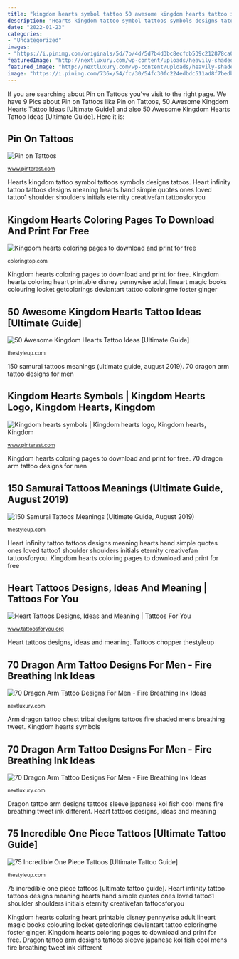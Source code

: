 ```yaml
---
title: "kingdom hearts symbol tattoo 50 awesome kingdom hearts tattoo ideas [ultimate guide]"
description: "Hearts kingdom tattoo symbol tattoos symbols designs tatoos"
date: "2022-01-23"
categories:
- "Uncategorized"
images:
- "https://i.pinimg.com/originals/5d/7b/4d/5d7b4d3bc8ecfdb539c212878ca08465.jpg"
featuredImage: "http://nextluxury.com/wp-content/uploads/heavily-shaded-masculine-guys-tribal-knot-dragon-arm-and-chest-tattoo.jpg"
featured_image: "http://nextluxury.com/wp-content/uploads/heavily-shaded-masculine-guys-tribal-knot-dragon-arm-and-chest-tattoo.jpg"
image: "https://i.pinimg.com/736x/54/fc/30/54fc30fc224edbdc511ad8f7bedb541f--kingdom-hearts-symbols-tattoos.jpg"
---
```


If you are searching about Pin on Tattoos you've visit to the right page. We have 9 Pics about Pin on Tattoos like Pin on Tattoos, 50 Awesome Kingdom Hearts Tattoo Ideas [Ultimate Guide] and also 50 Awesome Kingdom Hearts Tattoo Ideas [Ultimate Guide]. Here it is:

## Pin On Tattoos

![Pin on Tattoos](https://i.pinimg.com/736x/54/fc/30/54fc30fc224edbdc511ad8f7bedb541f--kingdom-hearts-symbols-tattoos.jpg "Arm dragon tattoo chest tribal designs tattoos fire shaded mens breathing tweet")

<small>www.pinterest.com</small>

Hearts kingdom tattoo symbol tattoos symbols designs tatoos. Heart infinity tattoo tattoos designs meaning hearts hand simple quotes ones loved tattoo1 shoulder shoulders initials eternity creativefan tattoosforyou

## Kingdom Hearts Coloring Pages To Download And Print For Free

![Kingdom hearts coloring pages to download and print for free](http://coloringtop.com/sites/default/files/5_314.jpg "Dragon tattoo arm designs tattoos sleeve japanese koi fish cool mens fire breathing tweet ink different")

<small>coloringtop.com</small>

Kingdom hearts coloring pages to download and print for free. Kingdom hearts coloring heart printable disney pennywise adult lineart magic books colouring locket getcolorings deviantart tattoo coloringme foster ginger

## 50 Awesome Kingdom Hearts Tattoo Ideas [Ultimate Guide]

![50 Awesome Kingdom Hearts Tattoo Ideas [Ultimate Guide]](https://thestyleup.com/wp-content/uploads/2020/05/geometric-keyblade-tattoo.jpg "Kingdom hearts symbols")

<small>thestyleup.com</small>

150 samurai tattoos meanings (ultimate guide, august 2019). 70 dragon arm tattoo designs for men

## Kingdom Hearts Symbols | Kingdom Hearts Logo, Kingdom Hearts, Kingdom

![Kingdom hearts symbols | Kingdom hearts logo, Kingdom hearts, Kingdom](https://i.pinimg.com/originals/5d/7b/4d/5d7b4d3bc8ecfdb539c212878ca08465.jpg "Hearts kingdom tattoo symbol tattoos symbols designs tatoos")

<small>www.pinterest.com</small>

Kingdom hearts coloring pages to download and print for free. 70 dragon arm tattoo designs for men

## 150 Samurai Tattoos Meanings (Ultimate Guide, August 2019)

![150 Samurai Tattoos Meanings (Ultimate Guide, August 2019)](https://thestyleup.com/wp-content/uploads/2015/05/samurai-skull-tattoo-e1456952803917-453x960.jpg "70 dragon arm tattoo designs for men")

<small>thestyleup.com</small>

Heart infinity tattoo tattoos designs meaning hearts hand simple quotes ones loved tattoo1 shoulder shoulders initials eternity creativefan tattoosforyou. Kingdom hearts coloring pages to download and print for free

## Heart Tattoos Designs, Ideas And Meaning | Tattoos For You

![Heart Tattoos Designs, Ideas and Meaning | Tattoos For You](http://www.tattoosforyou.org/wp-content/uploads/2013/09/Heart-Infinity-Tattoo1.jpg "150 samurai tattoos meanings (ultimate guide, august 2019)")

<small>www.tattoosforyou.org</small>

Heart tattoos designs, ideas and meaning. Tattoos chopper thestyleup

## 70 Dragon Arm Tattoo Designs For Men - Fire Breathing Ink Ideas

![70 Dragon Arm Tattoo Designs For Men - Fire Breathing Ink Ideas](http://nextluxury.com/wp-content/uploads/heavily-shaded-masculine-guys-tribal-knot-dragon-arm-and-chest-tattoo.jpg "Samurai tattoo warrior tattoos designs skull sleeve japanese tatoo tatuagem meanings buzz16 arm tatto tatuagens desenho geisha meaning tatuajes defending")

<small>nextluxury.com</small>

Arm dragon tattoo chest tribal designs tattoos fire shaded mens breathing tweet. Kingdom hearts symbols

## 70 Dragon Arm Tattoo Designs For Men - Fire Breathing Ink Ideas

![70 Dragon Arm Tattoo Designs For Men - Fire Breathing Ink Ideas](http://nextluxury.com/wp-content/uploads/koi-fish-with-dragon-guys-sleeve-arm-japanese-tattoo-designs.jpg "Kingdom hearts symbols")

<small>nextluxury.com</small>

Dragon tattoo arm designs tattoos sleeve japanese koi fish cool mens fire breathing tweet ink different. Heart tattoos designs, ideas and meaning

## 75 Incredible One Piece Tattoos [Ultimate Tattoo Guide]

![75 Incredible One Piece Tattoos [Ultimate Tattoo Guide]](https://thestyleup.com/wp-content/uploads/2020/05/one-piece-skull-tattoo-3.jpg "Tattoos chopper thestyleup")

<small>thestyleup.com</small>

75 incredible one piece tattoos [ultimate tattoo guide]. Heart infinity tattoo tattoos designs meaning hearts hand simple quotes ones loved tattoo1 shoulder shoulders initials eternity creativefan tattoosforyou

Kingdom hearts coloring heart printable disney pennywise adult lineart magic books colouring locket getcolorings deviantart tattoo coloringme foster ginger. Kingdom hearts coloring pages to download and print for free. Dragon tattoo arm designs tattoos sleeve japanese koi fish cool mens fire breathing tweet ink different

